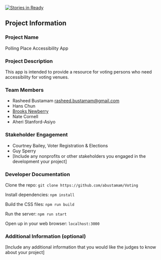 [![Stories in Ready](https://badge.waffle.io/abustamam/polling-place-accessibility.png?label=ready&title=Ready)](http://waffle.io/abustamam/polling-place-accessibility)

## Project Information

### Project Name
Polling Place Accessibility App

### Project Description
This app is intended to provide a resource for voting persons who need accessibility for voting venues.

### Team Members
- Rasheed Bustamam rasheed.bustamam@gmail.com
- Hans Chun 
- [Brooks Newberry](https://github.com/brooksn) 
- Nate Cornell 
- Aheri Stanford-Asiyo

### Stakeholder Engagement
- Courtney Bailey, Voter Registration & Elections
- Guy Sperry
- [Include any nonprofits or other stakeholders you engaged in the development your project]

### Developer Documentation
Clone the repo:
`git clone https://github.com/abustamam/Voting`

Install dependencies:
`npm install`

Build the CSS files:
`npm run build`

Run the server:
`npm run start`

Open up in your web browser: 
`localhost:3000`

### Additional Information (optional)
[Include any additional information that you would like the judges to know about your project]